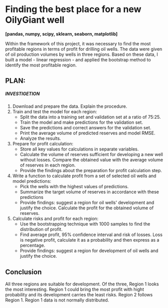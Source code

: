 # Finding the best place for a new OilyGiant well
__[pandas, numpy, scipy, sklearn, seaborn, matplotlib]__

Within the framework of this project, it was necessary to find the most profitable regions in terms of profit for drilling oil wells. The data were given of oil production volumes by wells in three regions. Based on these data, I built a model - linear regression - and applied the bootstrap method to identify the most profitable region.

## PLAN:

##### INVESTIGETION
1. Download and prepare the data. Explain the procedure.
2. Train and test the model for each region:
    * Split the data into a training set and validation set at a ratio of 75:25.
    * Train the model and make predictions for the validation set.
    * Save the predictions and correct answers for the validation set.
    * Print the average volume of predicted reserves and model RMSE.
    * Analyze the results.
3. Prepare for profit calculation:
    * Store all key values for calculations in separate variables.
    * Calculate the volume of reserves sufficient for developing a new well without losses. Compare the obtained value with the average volume of reserves in each region.
    * Provide the findings about the preparation for profit calculation step.
4. Write a function to calculate profit from a set of selected oil wells and model predictions:
    * Pick the wells with the highest values of predictions.
    * Summarize the target volume of reserves in accordance with these predictions
    * Provide findings: suggest a region for oil wells' development and justify the choice. Calculate the profit for the obtained volume of reserves.
5. Calculate risks and profit for each region:
    * Use the bootstrapping technique with 1000 samples to find the distribution of profit.
    * Find average profit, 95% confidence interval and risk of losses. Loss is negative profit, calculate it as a probability and then express as a percentage.
    * Provide findings: suggest a region for development of oil wells and justify the choice.

## Conclusion
All three regions are suitable for development. Of the three, Region 1 looks the most interesting. Region 1 could bring the most profit with hight probability and its development carries the least risks. Region 2 follows Region 1. Region 1 data is not normally distributed.

